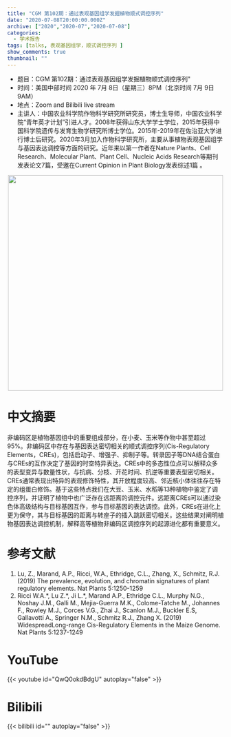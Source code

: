 ```yaml
---
title: "CGM 第102期：通过表观基因组学发掘植物顺式调控序列"
date: "2020-07-08T20:00:00.000Z"
archive: ["2020","2020-07","2020-07-08"]
categories:
  - 学术报告
tags: [talks, 表观基因组学，顺式调控序列 ]
show_comments: true
thumbnail: ""
---
```


- 题目：CGM 第102期：通过表观基因组学发掘植物顺式调控序列"
- 时间：美国中部时间 2020 年 7月 8日（星期三）8PM（北京时间 7月 9日 9AM）
- 地点：Zoom and Bilibili live stream
- 主讲人：中国农业科学院作物科学研究所研究员，博士生导师，中国农业科学院“青年英才计划”引进人才。2008年获得山东大学学士学位，2015年获得中国科学院遗传与发育生物学研究所博士学位。2015年-2019年在佐治亚大学进行博士后研究。2020年3月加入作物科学研究所，主要从事植物表观基因组学与基因表达调控等方面的研究。近年来以第一作者在Nature Plants、Cell Research、Molecular Plant、Plant Cell、Nucleic Acids Research等期刊发表论文7篇，受邀在Current Opinion in Plant Biology发表综述1篇 。

<div align="center">
<img src="https://i.ibb.co/NmML4Vf/640.jpg" height=500>
</div>

# 中文摘要

非编码区是植物基因组中的重要组成部分，在小麦、玉米等作物中甚至超过95%。非编码区中存在与基因表达密切相关的顺式调控序列(Cis-Regulatory   Elements，CREs)，包括启动子、增强子、抑制子等。转录因子等DNA结合蛋白与CREs的互作决定了基因的时空特异表达。CREs中的多态性位点可以解释众多的表型变异与数量性状，与抗病、分枝、开花时间、抗逆等重要表型密切相关。CREs通常表现出特异的表观修饰特性，其开放程度较高、邻近核小体往往存在特定的组蛋白修饰。基于这些特点我们在大豆、玉米、水稻等13种植物中鉴定了调控序列，并证明了植物中也广泛存在远距离的调控元件。远距离CREs可以通过染色体高级结构与目标基因互作，参与目标基因的表达调控。此外，CREs在进化上更为保守，其与目标基因的距离与转座子的插入跳跃密切相关。这些结果对阐明植物基因表达调控机制，解释高等植物非编码区调控序列的起源进化都有重要意义。


# 参考文献

1. Lu, Z., Marand, A.P., Ricci, W.A., Ethridge, C.L., Zhang, X., Schmitz, R.J. (2019) The prevalence, evolution, and chromatin signatures of plant regulatory elements. Nat Plants 5:1250-1259
2. Ricci W.A.\*, Lu Z.\*, Ji L.\*, Marand A.P., Ethridge C.L., Murphy N.G., Noshay J.M., Galli M., Mejia-Guerra M.K., Colome-Tatche M., Johannes F., Rowley M.J., Corces V.G., Zhai J., Scanlon M.J., Buckler E.S, Gallavotti A., Springer N.M., Schmitz R.J., Zhang X. (2019) WidespreadLong-range Cis-Regulatory Elements in the Maize Genome. Nat Plants 5:1237-1249

# YouTube

{{< youtube id="QwQ0okdBdgU" autoplay="false" >}}

# Bilibili

{{< bilibili id="" autoplay="false" >}}

